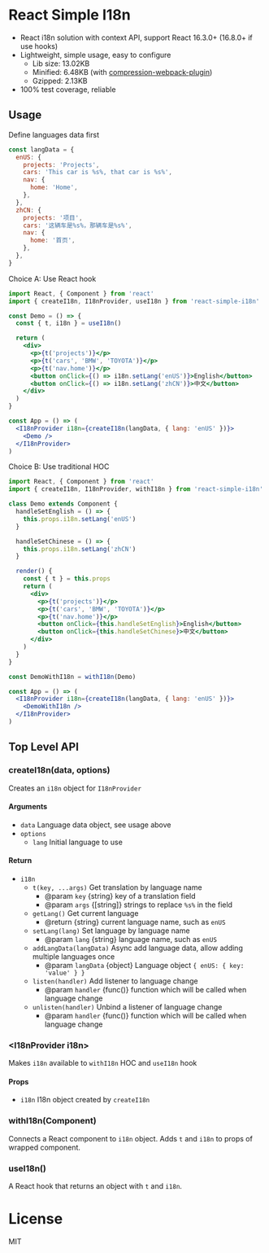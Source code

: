 # React Simple I18n

- React i18n solution with context API, support React 16.3.0+ (16.8.0+ if use hooks)
- Lightweight, simple usage, easy to configure
    - Lib size: 13.02KB
    - Minified: 6.48KB (with [compression-webpack-plugin](https://github.com/webpack-contrib/compression-webpack-plugin))
    - Gzipped: 2.13KB
- 100% test coverage, reliable

## Usage

Define languages data first
```jsx
const langData = {
  enUS: {
    projects: 'Projects',
    cars: 'This car is %s%, that car is %s%',
    nav: {
      home: 'Home',
    },
  },
  zhCN: {
    projects: '项目',
    cars: '这辆车是%s%，那辆车是%s%',
    nav: {
      home: '首页',
    },
  },
}
```

Choice A: Use React hook
```jsx
import React, { Component } from 'react'
import { createI18n, I18nProvider, useI18n } from 'react-simple-i18n'

const Demo = () => {
  const { t, i18n } = useI18n()

  return (
    <div>
      <p>{t('projects')}</p>
      <p>{t('cars', 'BMW', 'TOYOTA')}</p>
      <p>{t('nav.home')}</p>
      <button onClick={() => i18n.setLang('enUS')}>English</button>
      <button onClick={() => i18n.setLang('zhCN')}>中文</button>
    </div>
  )
}

const App = () => (
  <I18nProvider i18n={createI18n(langData, { lang: 'enUS' })}>
    <Demo />
  </I18nProvider>
)
```

Choice B: Use traditional HOC
```jsx
import React, { Component } from 'react'
import { createI18n, I18nProvider, withI18n } from 'react-simple-i18n'

class Demo extends Component {
  handleSetEnglish = () => {
    this.props.i18n.setLang('enUS')
  }

  handleSetChinese = () => {
    this.props.i18n.setLang('zhCN')
  }

  render() {
    const { t } = this.props
    return (
      <div>
        <p>{t('projects')}</p>
        <p>{t('cars', 'BMW', 'TOYOTA')}</p>
        <p>{t('nav.home')}</p>
        <button onClick={this.handleSetEnglish}>English</button>
        <button onClick={this.handleSetChinese}>中文</button>
      </div>
    )
  }
}

const DemoWithI18n = withI18n(Demo)

const App = () => (
  <I18nProvider i18n={createI18n(langData, { lang: 'enUS' })}>
    <DemoWithI18n />
  </I18nProvider>
)
```

## Top Level API

### createI18n(data, options)

Creates an `i18n` object for `I18nProvider`

#### Arguments

- `data` Language data object, see usage above
- `options`
  - `lang` Initial language to use

#### Return

- `i18n`
  - `t(key, ...args)` Get translation by language name
    - @param `key` {string} key of a translation field
    - @param `args` {[string]} strings to replace `%s%` in the field
  - `getLang()` Get current language
    - @return {string} current language name, such as `enUS`
  - `setLang(lang)` Set language by language name
    - @param `lang` {string} language name, such as `enUS`
  - `addLangData(langData)` Async add language data, allow adding multiple languages once
    - @param `langData` {object} Language object `{ enUS: { key: 'value' } }`
  - `listen(handler)` Add listener to language change
    - @param `handler` {func()} function which will be called when language change
  - `unlisten(handler)` Unbind a listener of language change
    - @param `handler` {func()} function which will be called when language change

### \<I18nProvider i18n\>

Makes `i18n` available to `withI18n` HOC and `useI18n` hook

#### Props

- `i18n` I18n object created by `createI18n`


### withI18n(Component)

Connects a React component to `i18n` object.
Adds `t` and `i18n` to props of wrapped component.

### useI18n()

A React hook that returns an object with `t` and `i18n`.

# License

MIT
